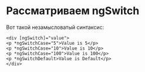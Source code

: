 # Рассматриваем ngSwitch

Вот такой незамысловатый синтаксис:

```angular2html
<div [ngSwitch]="value">
<p *ngSwitchCase="5">Value is 5</p>
<p *ngSwitchCase="10">Value is 10</p>
<p *ngSwitchCase="100">Value is 100</p>
<p *ngSwitchDefault>Value is Default</p>
</div>
```
